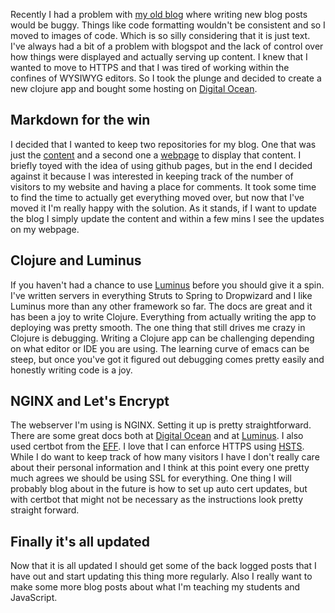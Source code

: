 Recently I had a problem with [my old blog](http://charltonaustin.blogspot.com/) where writing new blog posts would be buggy. Things like code formatting wouldn't be consistent and so I moved to images of code. Which is so silly considering that it is just text. I've always had a bit of a problem with blogspot and the lack of control over how things were displayed and actually serving up content. I knew that I wanted to move to HTTPS and that I was tired of working within the confines of WYSIWYG editors. So I took the plunge and decided to create a new clojure app and bought some hosting on [Digital Ocean](https://www.digitalocean.com/).

## Markdown for the win
I decided that I wanted to keep two repositories for my blog. One that was just the [content](https://github.com/charltonaustin/blog-entries) and a second one a [webpage](https://github.com/charltonaustin/blog) to display that content. I briefly toyed with the idea of using github pages, but in the end I decided against it because I was interested in keeping track of the number of visitors to my website and having a place for comments. It took some time to find the time to actually get everything moved over, but now that I've moved it I'm really happy with the solution. As it stands, if I want to update the blog I simply update the content and within a few mins I see the updates on my webpage. 

## Clojure and Luminus 
If you haven't had a chance to use [Luminus](http://www.luminusweb.net/) before you should give it a spin. I've written servers in everything Struts to Spring to Dropwizard and I like Luminus more than any other framework so far. The docs are great and it has been a joy to write Clojure. Everything from actually writing the app to deploying was pretty smooth. The one thing that still drives me crazy in Clojure is debugging. Writing a Clojure app can be challenging depending on what editor or IDE you are using. The learning curve of emacs can be steep, but once you've got it figured out debugging comes pretty easily and honestly writing code is a joy.

## NGINX and Let's Encrypt
The webserver I'm using is NGINX. Setting it up is pretty straightforward. There are some great docs both at [Digital Ocean](https://www.digitalocean.com/community/tutorials/how-to-install-nginx-on-ubuntu-14-04-lts) and at [Luminus](http://www.luminusweb.net/docs/deployment.md#fronting_with_nginx). I also used certbot from the [EFF](https://certbot.eff.org/). I love that I can enforce HTTPS using [HSTS](https://en.wikipedia.org/wiki/HTTP_Strict_Transport_Security). While I do want to keep track of how many visitors I have I don't really care about their personal information and I think at this point every one pretty much agrees we should be using SSL for everything. One thing I will probably blog about in the future is how to set up auto cert updates, but with certbot that might not be necessary as the instructions look pretty straight forward. 

## Finally it's all updated
Now that it is all updated I should get some of the back logged posts that I have out and start updating this thing more regularly. Also I really want to make some more blog posts about what I'm teaching my students and JavaScript. 
